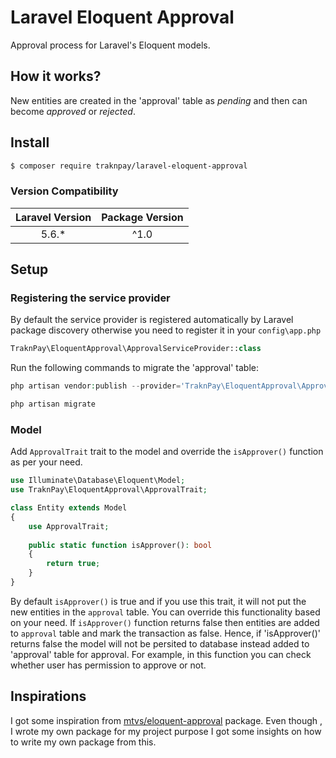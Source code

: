 # Laravel Eloquent Approval

Approval process for Laravel's Eloquent models.

## How it works?

New entities are created in the 'approval' table as _pending_ and then can become _approved_ or _rejected_.

## Install

```sh
$ composer require traknpay/laravel-eloquent-approval
```

### Version Compatibility

| Laravel Version | Package Version |
|:---------------:|:---------------:|
|      5.6.*      |       ^1.0      |


## Setup

### Registering the service provider

By default the service provider is registered automatically by Laravel package
discovery otherwise you need to register it in your `config\app.php`

```php
TraknPay\EloquentApproval\ApprovalServiceProvider::class
```

Run the following commands to migrate the 'approval' table:
```php
php artisan vendor:publish --provider='TraknPay\EloquentApproval\ApprovalServiceProvider'

php artisan migrate
```
### Model

Add `ApprovalTrait` trait to the model and override the `isApprover()` function as per your need.

```php    
use Illuminate\Database\Eloquent\Model;
use TraknPay\EloquentApproval\ApprovalTrait;

class Entity extends Model
{
    use ApprovalTrait;
    
    public static function isApprover(): bool
    {
        return true;
    }
}
```

By default `isApprover()` is true and if you use this trait, it will not put the new entities in the `approval` table. You can override this functionality based on your need. If `isApprover()` function returns false then entities are added to `approval` table and mark the transaction as false.
Hence, if 'isApprover()' returns false the model will not be persited to database instead added to 'approval' table for approval.
For example, in this function you can check whether user has permission to approve or not.


## Inspirations

I got some inspiration from [mtvs/eloquent-approval](https://github.com/mtvs/eloquent-approval) package.
Even though , I wrote my own package for my project purpose I got some insights on how to write my own package from this.